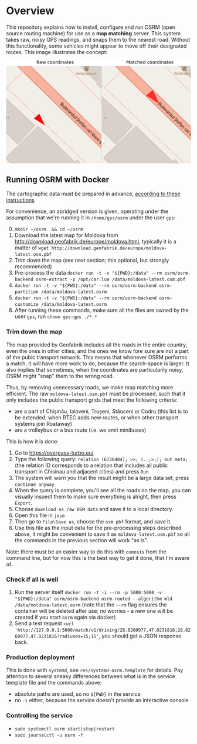 # Overview

This repository explains how to install, configure and run OSRM (open source routing machine) for
use as a **map matching** server. This system takes raw, noisy GPS readings, and snaps them to the
nearest road. Without this functionality, some vehicles might appear to move off their designated
routes. This image illustrates the concept:

![Route-matching illustrated](images/raw-matched.png "Example of route matching")


## Running OSRM with Docker
The cartographic data must be prepared in advance, [according to these instructions](https://github.com/Project-OSRM/osrm-backend)

For convenience, an abridged version is given, operating under the assumption that we're running it
in `/home/gps/osrm` under the user `gps`:

0. `mkdir ~/osrm  && cd ~/osrm`
1. Download the latest map for Moldova from http://download.geofabrik.de/europe/moldova.html,
   typically it is a matter of `wget http://download.geofabrik.de/europe/moldova-latest.osm.pbf`
2. Trim down the map (see next section; this optional, but strongly recommended)
3. Pre-process the data `docker run -t -v "${PWD}:/data" --rm osrm/osrm-backend osrm-extract -p /opt/car.lua /data/moldova-latest.osm.pbf`
4. `docker run -t -v "${PWD}:/data" --rm osrm/osrm-backend osrm-partition /data/moldova-latest.osrm`
5. `docker run -t -v "${PWD}:/data" --rm osrm/osrm-backend osrm-customize /data/moldova-latest.osrm`
6. After running these commands, make sure all the files are owned by the user `gps`, run `chown gps:gps ./*.*`


### Trim down the map
The map provided by Geofabrik includes all the roads in the entire country, even the ones in other
cities, and the ones we know fore sure are not a part of the pubic transport network. This means
that whenever OSRM performs a match, it will have more work to do, because the search-space is
larger. It also implies that sometimes, when the coordinates are particularily noisy, OSRM might
"snap" them to the wrong road.

Thus, by removing unnecessary roads, we make map matching more efficient. The raw `moldova-latest.osm.pbf`
must be processed, such that it only includes the public transport grids that meet the following
criteria:
- are a part of Chișinău, Ialoveni, Trușeni, Stăuceni or Codru (this list is to be extended, when
RTEC adds new routes, or when other transport systems join Roataway)
- are a trolleybus or a bus route (i.e. we omit minibuses)


This is how it is done:

1. Go to https://overpass-turbo.eu/
2. Type the following query: `relation (6726484); >>; (._;>;); out meta;` (the relation ID corresponds
   to a relation that includes all public transport in Chisinau and adjacent cities) and press `Run`
3. The system will warn you that the result might be a large data set, press `continue anyway`
4. When the query is complete, you'll see all the roads on the map, you can visually inspect them
   to make sure everything is alright, then press `Export`.
5. Choose `download as raw OSM data` and save it to a local directory.
6. Open this file in `josm`
7. Then go to `File\Save as`, choose the `osm pbf` format, and save it.
8. Use this file as the input data for the pre-processing steps described above, it might be convenient
   to save it as `moldova-latest.osm.pbf` so all the commands in the previous section will work "as is".

Note: there must be an easier way to do this with `osmosis` from the command line, but for now this is
the best way to get it done, that I'm aware of.

### Check if all is well

1. Run the server itself `docker run -t -i --rm -p 5000:5000 -v "${PWD}:/data" osrm/osrm-backend osrm-routed --algorithm mld /data/moldova-latest.osrm` (note that the `--rm` flag ensures the container will be deleted after use; no worries - a new one will be created if you start `osrm` again via docker)
2. Send a test request `curl 'http://127.0.0.1:5000/match/v1/driving/28.8260977,47.0231816;28.8260977,47.0231816?radiuses=15;15'`, you should get a JSON response back.

### Production deployment

This is done with `systemd`, see `res/systemd-osrm.template` for details. Pay attention to several
sneaky differences between what is in the service template file and the commands above:

- absolute paths are used, so no `${PWD}` in the service
- no `-i` either, because the service doesn't provide an interactive console

### Controlling the service
- `sudo systemctl osrm start|stop|restart`
- `sudo journalctl -u osrm -f`

